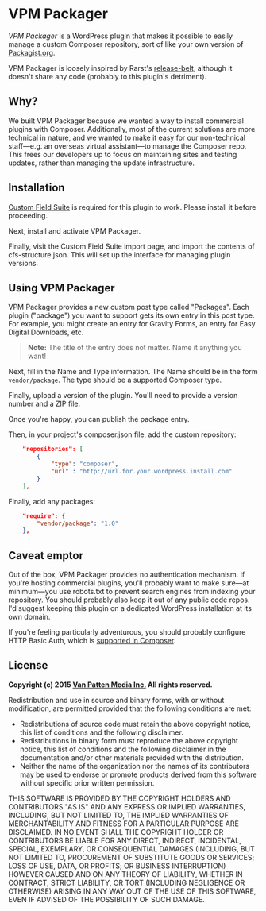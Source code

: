 # VPM Packager

*VPM Packager* is a WordPress plugin that makes it possible to easily manage a custom Composer repository, sort of like your own version of [Packagist.org](http://packagist.org/).

VPM Packager is loosely inspired by Rarst's [release-belt](https://github.com/Rarst/release-belt), although it doesn't share any code (probably to this plugin's detriment).

## Why?

We built VPM Packager because we wanted a way to install commercial plugins with Composer. Additionally, most of the current solutions are more technical in nature, and we wanted to make it easy for our non-technical staff&mdash;e.g. an overseas virtual assistant&mdash;to manage the Composer repo. This frees our developers up to focus on maintaining sites and testing updates, rather than managing the update infrastructure.

## Installation

[Custom Field Suite](https://github.com/mgibbs189/custom-field-suite) is required for this plugin to work. Please install it before proceeding.

Next, install and activate VPM Packager.

Finally, visit the Custom Field Suite import page, and import the contents of cfs-structure.json. This will set up the interface for managing plugin versions.

## Using VPM Packager

VPM Packager provides a new custom post type called "Packages". Each plugin ("package") you want to support gets its own entry in this post type. For example, you might create an entry for Gravity Forms, an entry for Easy Digital Downloads, etc.

> **Note:** The title of the entry does not matter. Name it anything you want!

Next, fill in the Name and Type information. The Name should be in the form `vendor/package`. The type should be a supported Composer type.

Finally, upload a version of the plugin. You'll need to provide a version number and a ZIP file.

Once you're happy, you can publish the package entry.

Then, in your project's composer.json file, add the custom repository:

````json
	"repositories": [
		{
			"type": "composer",
			"url" : "http://url.for.your.wordpress.install.com"
		}
	],
````

Finally, add any packages:

````json
	"require": {
		"vendor/package": "1.0"
	},
````

## Caveat emptor

Out of the box, VPM Packager provides no authentication mechanism. If you're hosting commercial plugins, you'll probably want to make sure&mdash;at minimum&mdash;you use robots.txt to prevent search engines from indexing your repository. You should probably also keep it out of any public code repos. I'd suggest keeping this plugin on a dedicated WordPress installation at its own domain.

If you're feeling particularly adventurous, you should probably configure HTTP Basic Auth, which is [supported in Composer](http://seld.be/notes/authentication-management-in-composer).

## License

**Copyright (c) 2015 [Van Patten Media Inc.](https://www.vanpattenmedia.com/) All rights reserved.**

Redistribution and use in source and binary forms, with or without modification, are permitted provided that the following conditions are met:

*   Redistributions of source code must retain the above copyright notice, this list of conditions and the following disclaimer.
*   Redistributions in binary form must reproduce the above copyright notice, this list of conditions and the following disclaimer in the documentation and/or other materials provided with the distribution.
*   Neither the name of the organization nor the names of its contributors may be used to endorse or promote products derived from this software without specific prior written permission.

THIS SOFTWARE IS PROVIDED BY THE COPYRIGHT HOLDERS AND CONTRIBUTORS "AS IS" AND ANY EXPRESS OR IMPLIED WARRANTIES, INCLUDING, BUT NOT LIMITED TO, THE IMPLIED WARRANTIES OF MERCHANTABILITY AND FITNESS FOR A PARTICULAR PURPOSE ARE DISCLAIMED. IN NO EVENT SHALL THE COPYRIGHT HOLDER OR CONTRIBUTORS BE LIABLE FOR ANY DIRECT, INDIRECT, INCIDENTAL, SPECIAL, EXEMPLARY, OR CONSEQUENTIAL DAMAGES (INCLUDING, BUT NOT LIMITED TO, PROCUREMENT OF SUBSTITUTE GOODS OR SERVICES; LOSS OF USE, DATA, OR PROFITS; OR BUSINESS INTERRUPTION) HOWEVER CAUSED AND ON ANY THEORY OF LIABILITY, WHETHER IN CONTRACT, STRICT LIABILITY, OR TORT (INCLUDING NEGLIGENCE OR OTHERWISE) ARISING IN ANY WAY OUT OF THE USE OF THIS SOFTWARE, EVEN IF ADVISED OF THE POSSIBILITY OF SUCH DAMAGE.

